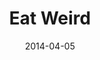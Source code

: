 ---
layout: message
category: message
series: "How to Change the World"
title: "Eat Weird"
date: 2014-04-05
audio-description: "Brian Tome talks about investments that can change the world."
audio: "http://www.crossroads.net/players/media/hq/htctw_03.mp3"
audio-title: "Eat Weird"
audio-duration: "&#58;"
program-description: "Program WK3 - How to Change the World"
program: "http://www.crossroads.net/players/media/hq/04_05-06_14Program_LO.pdf"
program-title: "Eat Weird"
video-description: "Brian Tome talks about investments that can change the world."
video-title: "Eat Weird"
video: "https://s3.amazonaws.com/crossroadsvideomessages/htctw_03.mp4"
---